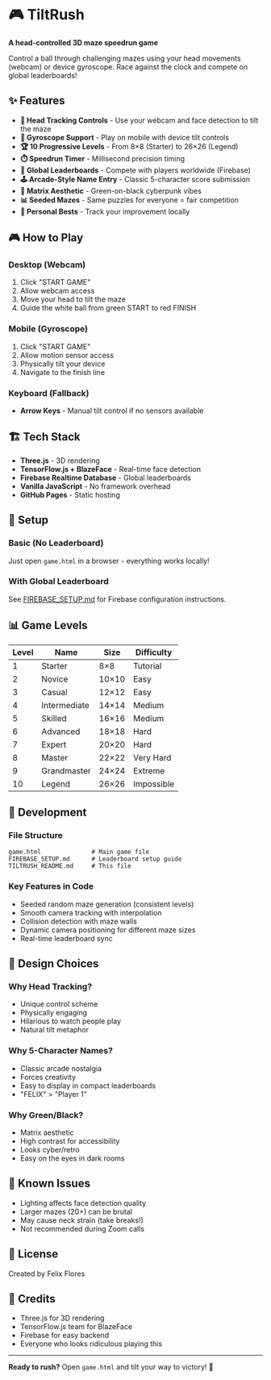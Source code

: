 # 🎮 TiltRush

**A head-controlled 3D maze speedrun game**

Control a ball through challenging mazes using your head movements (webcam) or device gyroscope. Race against the clock and compete on global leaderboards!

## ✨ Features

- **🎯 Head Tracking Controls** - Use your webcam and face detection to tilt the maze
- **📱 Gyroscope Support** - Play on mobile with device tilt controls
- **🏆 10 Progressive Levels** - From 8×8 (Starter) to 26×26 (Legend)
- **⏱️ Speedrun Timer** - Millisecond precision timing
- **🥇 Global Leaderboards** - Compete with players worldwide (Firebase)
- **🕹️ Arcade-Style Name Entry** - Classic 5-character score submission
- **🎨 Matrix Aesthetic** - Green-on-black cyberpunk vibes
- **📊 Seeded Mazes** - Same puzzles for everyone = fair competition
- **💾 Personal Bests** - Track your improvement locally

## 🎮 How to Play

### Desktop (Webcam)
1. Click "START GAME"
2. Allow webcam access
3. Move your head to tilt the maze
4. Guide the white ball from green START to red FINISH

### Mobile (Gyroscope)
1. Click "START GAME"
2. Allow motion sensor access
3. Physically tilt your device
4. Navigate to the finish line

### Keyboard (Fallback)
- **Arrow Keys** - Manual tilt control if no sensors available

## 🏗️ Tech Stack

- **Three.js** - 3D rendering
- **TensorFlow.js + BlazeFace** - Real-time face detection
- **Firebase Realtime Database** - Global leaderboards
- **Vanilla JavaScript** - No framework overhead
- **GitHub Pages** - Static hosting

## 🚀 Setup

### Basic (No Leaderboard)
Just open `game.html` in a browser - everything works locally!

### With Global Leaderboard
See [FIREBASE_SETUP.md](FIREBASE_SETUP.md) for Firebase configuration instructions.

## 📊 Game Levels

| Level | Name | Size | Difficulty |
|-------|------|------|------------|
| 1 | Starter | 8×8 | Tutorial |
| 2 | Novice | 10×10 | Easy |
| 3 | Casual | 12×12 | Easy |
| 4 | Intermediate | 14×14 | Medium |
| 5 | Skilled | 16×16 | Medium |
| 6 | Advanced | 18×18 | Hard |
| 7 | Expert | 20×20 | Hard |
| 8 | Master | 22×22 | Very Hard |
| 9 | Grandmaster | 24×24 | Extreme |
| 10 | Legend | 26×26 | Impossible |

## 🎯 Development

### File Structure
```
game.html              # Main game file
FIREBASE_SETUP.md      # Leaderboard setup guide
TILTRUSH_README.md     # This file
```

### Key Features in Code
- Seeded random maze generation (consistent levels)
- Smooth camera tracking with interpolation
- Collision detection with maze walls
- Dynamic camera positioning for different maze sizes
- Real-time leaderboard sync

## 🎨 Design Choices

### Why Head Tracking?
- Unique control scheme
- Physically engaging
- Hilarious to watch people play
- Natural tilt metaphor

### Why 5-Character Names?
- Classic arcade nostalgia
- Forces creativity
- Easy to display in compact leaderboards
- "FELIX" > "Player 1"

### Why Green/Black?
- Matrix aesthetic
- High contrast for accessibility
- Looks cyber/retro
- Easy on the eyes in dark rooms

## 🐛 Known Issues

- Lighting affects face detection quality
- Larger mazes (20+) can be brutal
- May cause neck strain (take breaks!)
- Not recommended during Zoom calls

## 📝 License

Created by Felix Flores

## 🙏 Credits

- Three.js for 3D rendering
- TensorFlow.js team for BlazeFace
- Firebase for easy backend
- Everyone who looks ridiculous playing this

---

**Ready to rush?** Open `game.html` and tilt your way to victory! 🏁
